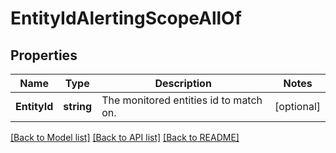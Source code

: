 # EntityIdAlertingScopeAllOf

## Properties

Name | Type | Description | Notes
------------ | ------------- | ------------- | -------------
**EntityId** | **string** | The monitored entities id to match on. | [optional] 

[[Back to Model list]](../README.md#documentation-for-models) [[Back to API list]](../README.md#documentation-for-api-endpoints) [[Back to README]](../README.md)


